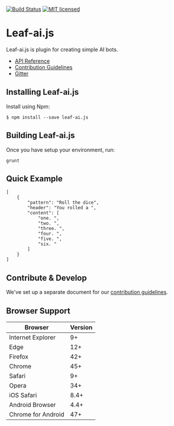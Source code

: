 [![Build Status](https://travis-ci.org/leaf-web/leaf-ai.js.svg?branch=master)](https://travis-ci.org/leaf-web/leaf-ai.js)
[![MIT licensed](https://img.shields.io/badge/license-MIT-blue.svg)](https://raw.githubusercontent.com/leaf-web/leaf-ai.js/master/LICENSE)

# Leaf-ai.js

Leaf-ai.js is plugin for creating simple AI bots.

* [API Reference](https://github.com/leaf-web/leaf-ai.js/blob/master/docs/api.md)
* [Contribution Guidelines](https://github.com/leaf-web/leaf-ai.js/blob/master/CONTRIBUTING.md)
* [Gitter](https://gitter.im/leaf-js/lobby)

## Installing Leaf-ai.js

Install using Npm:

	$ npm install --save leaf-ai.js

## Building Leaf-ai.js

Once you have setup your environment, run:

    grunt

## Quick Example

	[
		{
			"pattern": "Roll the dice",
			"header": "You rolled a ",
			"content": [
				"one. ",
				"two. ",
				"three. ",
				"four. ",
				"five. ",
				"six. "
			]
		}
	]

## Contribute & Develop

We've set up a separate document for our [contribution guidelines](https://github.com/leaf-web/leaf-ai.js/blob/master/CONTRIBUTING.md).

## Browser Support

| Browser            | Version |
| ------------------ | ------- |
| Internet Explorer  | 9+      |
| Edge               | 12+     |
| Firefox            | 42+     |
| Chrome             | 45+     |
| Safari             | 9+      |
| Opera              | 34+     |
| iOS Safari         | 8.4+    |
| Android Browser    | 4.4+    |
| Chrome for Android | 47+     |
